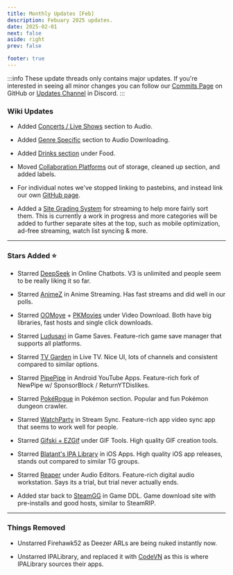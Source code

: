 ```yaml
---
title: Monthly Updates [Feb]
description: Febuary 2025 updates.
date: 2025-02-01
next: false
aside: right
prev: false

footer: true
---
```


<Post authors="nbats" />

:::info
These update threads only contains major updates. If you're interested
in seeing all minor changes you can follow our
[Commits Page](https://github.com/fmhy/FMHYedit/commits/main) on GitHub or
[Updates Channel](https://redd.it/17f8msf) in Discord.
:::


### Wiki Updates

- Added [Concerts / Live Shows](https://fmhy.net/audiopiracyguide#concerts-live-shows) section to Audio.

- Added [Genre Specific](https://fmhy.net/audiopiracyguide#genre-specific) section to Audio Downloading.

- Added [Drinks section](https://fmhy.net/miscguide#drinks) under Food.

- Moved [Collaboration Platforms](https://fmhy.net/miscguide#collaboration-platforms) out of storage, cleaned up section, and added labels.

- For individual notes we've stopped linking to pastebins, and instead link our own [GitHub page](https://github.com/fmhy/FMHY/wiki/FMHY‐Notes.md). 

- Added a [Site Grading System](https://github.com/fmhy/FMHY/wiki/Stream-Site-Grading) for streaming to help more fairly sort them. This is currently a work in progress and more categories will be added to further separate sites at the top, such as mobile optimization, ad-free streaming, watch list syncing & more.

***

### Stars Added ⭐

- Starred [DeepSeek](https://fmhy.net/ai#online-chatbots) in Online Chatbots. V3 is unlimited and people seem to be really liking it so far.

- Starred [AnimeZ](https://fmhy.net/videopiracyguide#anime-streaming) in Anime Streaming. Has fast streams and did well in our polls.

- Starred [OOMoye](https://fmhy.net/videopiracyguide#download-sites) + [PKMovies](https://fmhy.net/videopiracyguide#drives-directories) under Video Download. Both have big libraries, fast hosts and single click downloads.

- Starred [Ludusavi](https://fmhy.net/gaming-tools#game-saves) in Game Saves. Feature-rich game save manager that supports all platforms.

- Starred [TV Garden](https://fmhy.net/videopiracyguide#live-tv) in Live TV. Nice UI, lots of channels and consistent compared to similar options.

- Starred [PipePipe](https://fmhy.net/android-iosguide#android-youtube-apps) in Android YouTube Apps. Feature-rich fork of NewPipe w/ SponsorBlock / ReturnYTDislikes. 

- Starred [PokéRogue](https://fmhy.net/gaming-tools#pokemon-tools) in Pokémon section. Popular and fun Pokémon dungeon crawler.

- Starred [WatchParty](https://fmhy.net/video-tools#stream-sync) in Stream Sync. Feature-rich app video sync app that seems to work well for people. 

- Starred [Gifski + EZGif](https://fmhy.net/img-tools#gif-tools) under GIF Tools. High quality GIF creation tools.

- Starred [Blatant's IPA Library](https://fmhy.net/android-iosguide#telegram-channels-1) in iOS Apps. High quality iOS app releases, stands out compared to similar TG groups.

- Starred [Reaper](https://fmhy.net/audiopiracyguide#audio-editors) under Audio Editors. Feature-rich digital audio workstation. Says its a trial, but trial never actually ends. 

- Added star back to [SteamGG](https://fmhy.net/gamingpiracyguide#download-games) in Game DDL. Game download site with pre-installs and good hosts, similar to SteamRIP. 

***

### Things Removed

- Unstarred Firehawk52 as Deezer ARLs are being nuked instantly now.

- Unstarred IPALibrary, and replaced it with [CodeVN](https://fmhy.net/android-iosguide#ios-ipas) as this is where IPALibrary sources their apps.
